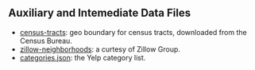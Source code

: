 ## Auxiliary and Intemediate Data Files

- [census-tracts](https://www.census.gov/geo/maps-data/data/cbf/cbf_tracts.html): geo boundary for census tracts, downloaded from the Census Bureau.
- [zillow-neighborhoods](https://www.zillow.com/howto/api/neighborhood-boundaries.htm): a curtesy of Zillow Group.
- [categories.json](https://www.yelp.com/developers/documentation/v3/category_list): the Yelp category list.
